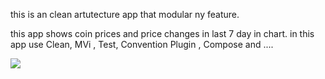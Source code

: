 this is an clean artutecture app that modular ny feature.

this app shows coin prices and price changes in last 7 day in chart.
in this app use Clean, MVi , Test, Convention Plugin , Compose and  .... 

<img src="https://i.imghippo.com/files/mwWm01724788096.png">
